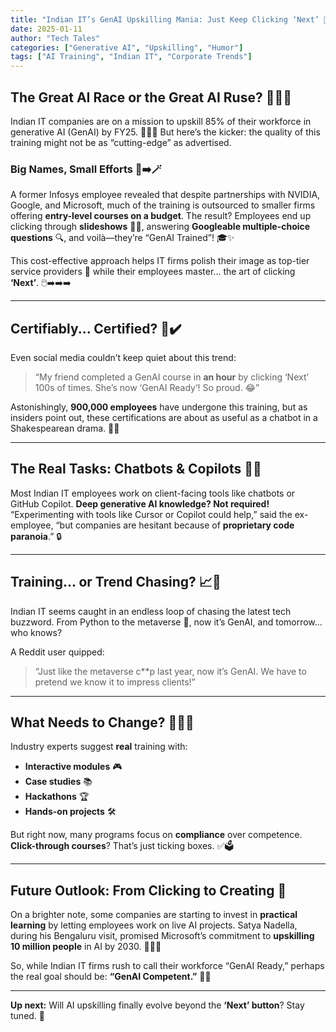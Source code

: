 ```yaml
---
title: "Indian IT’s GenAI Upskilling Mania: Just Keep Clicking ‘Next’ 🤖➡️"
date: 2025-01-11
author: "Tech Tales"
categories: ["Generative AI", "Upskilling", "Humor"]
tags: ["AI Training", "Indian IT", "Corporate Trends"]
---
```


## **The Great AI Race or the Great AI Ruse?** 🏃‍♂️💨

Indian IT companies are on a mission to upskill 85% of their workforce in generative AI (GenAI) by FY25. 🧑‍💻✨ But here’s the kicker: the quality of this training might not be as “cutting-edge” as advertised.

### **Big Names, Small Efforts** 🎩➡️🪄  

A former Infosys employee revealed that despite partnerships with NVIDIA, Google, and Microsoft, much of the training is outsourced to smaller firms offering **entry-level courses on a budget**. The result? Employees end up clicking through **slideshows** 🤷‍♂️, answering **Googleable multiple-choice questions** 🔍, and voilà—they’re “GenAI Trained”! 🎓✨

This cost-effective approach helps IT firms polish their image as top-tier service providers 🌟 while their employees master... the art of clicking **‘Next’**. 🖱️➡️➡️➡️

---

## **Certifiably... Certified?** 🧾✔️  

Even social media couldn’t keep quiet about this trend:  

> “My friend completed a GenAI course in **an hour** by clicking ‘Next’ 100s of times. She’s now ‘GenAI Ready’! So proud. 😂”

Astonishingly, **900,000 employees** have undergone this training, but as insiders point out, these certifications are about as useful as a chatbot in a Shakespearean drama. 🤖📜  

---

## **The Real Tasks: Chatbots & Copilots** 🤔💬  

Most Indian IT employees work on client-facing tools like chatbots or GitHub Copilot. **Deep generative AI knowledge? Not required!**  
“Experimenting with tools like Cursor or Copilot could help,” said the ex-employee, “but companies are hesitant because of **proprietary code paranoia**.” 🔒  

---

## **Training... or Trend Chasing?** 📈🤡  

Indian IT seems caught in an endless loop of chasing the latest tech buzzword. From Python to the metaverse 🌌, now it’s GenAI, and tomorrow... who knows?  

A Reddit user quipped:  

> “Just like the metaverse c**p last year, now it’s GenAI. We have to pretend we know it to impress clients!”  

---

## **What Needs to Change?** 🤷‍♀️🔧  

Industry experts suggest **real** training with:  

- **Interactive modules** 🎮  
- **Case studies** 📚  
- **Hackathons** 🏆  
- **Hands-on projects** 🛠️  

But right now, many programs focus on **compliance** over competence. **Click-through courses**? That’s just ticking boxes. ✅🗳️  

---

## **Future Outlook: From Clicking to Creating** 🚀  

On a brighter note, some companies are starting to invest in **practical learning** by letting employees work on live AI projects. Satya Nadella, during his Bengaluru visit, promised Microsoft’s commitment to **upskilling 10 million people** in AI by 2030. 🏢🧑‍🎓  

So, while Indian IT firms rush to call their workforce “GenAI Ready,” perhaps the real goal should be: **“GenAI Competent.”** 🧠✨  

---

**Up next:** Will AI upskilling finally evolve beyond the **‘Next’ button**? Stay tuned. 📡

